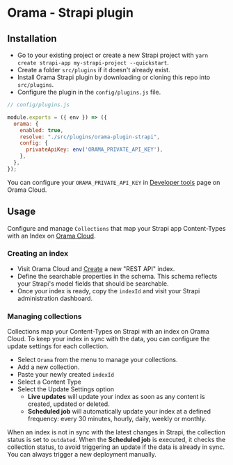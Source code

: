 # Orama - Strapi plugin

## Installation

- Go to your existing project or create a new Strapi project with `yarn create strapi-app my-strapi-project --quickstart`.
- Create a folder `src/plugins` if it doesn't already exist.
- Install Orama Strapi plugin by downloading or cloning this repo into `src/plugins`.
- Configure the plugin in the `config/plugins.js` file.

```js
// config/plugins.js

module.exports = ({ env }) => ({
  orama: {
    enabled: true,
    resolve: "./src/plugins/orama-plugin-strapi",
    config: {
      privateApiKey: env('ORAMA_PRIVATE_API_KEY'),
    },
  },
});
```

You can configure your `ORAMA_PRIVATE_API_KEY` in [Developer tools](https://cloud.orama.com/developer-tools) page on Orama Cloud.

## Usage

Configure and manage `Collections` that map your Strapi app Content-Types with an Index on [Orama Cloud](https://cloud.orama.com/indexes).

### Creating an index

- Visit Orama Cloud and [Create](https://cloud.orama.com/indexes/create/from-integrations) a new "REST API" index.
- Define the searchable properties in the schema. This schema reflects your Strapi's model fields that should be searchable.
- Once your index is ready, copy the `indexId` and visit your Strapi administration dashboard.

### Managing collections

Collections map your Content-Types on Strapi with an index on Orama Cloud. To keep your index in sync with the data, you can configure the update settings for each collection.

- Select `Orama` from the menu to manage your collections.
- Add a new collection.
- Paste your newly created `indexId`
- Select a Content Type
- Select the Update Settings option
  - **Live updates** will update your index as soon as any content is created, updated or deleted.
  - **Scheduled job** will automatically update your index at a defined frequency: every 30 minutes, hourly, daily, weekly or monthly.


When an index is not in sync with the latest changes in Strapi, the collection status is set to `outdated`. 
When the **Scheduled job** is executed, it checks the collection status, to avoid triggering an update if the data is already in sync. You can always trigger a new deployment manually.
